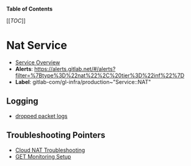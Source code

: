 <!-- MARKER: do not edit this section directly. Edit services/service-catalog.yml then run scripts/generate-docs -->

**Table of Contents**

[[_TOC_]]

# Nat Service

* [Service Overview](https://dashboards.gitlab.net/d/nat-main/nat-overview)
* **Alerts**: <https://alerts.gitlab.net/#/alerts?filter=%7Btype%3D%22nat%22%2C%20tier%3D%22inf%22%7D>
* **Label**: gitlab-com/gl-infra/production~"Service::NAT"

## Logging

* [dropped packet logs](https://cloudlogging.app.goo.gl/XvxRJx3ECzThD87x7)

## Troubleshooting Pointers

* [Cloud NAT Troubleshooting](cloud-nat.md)
* [GET Monitoring Setup](../staging-ref/get-monitoring-setup.md)
<!-- END_MARKER -->

<!-- ## Summary -->

<!-- ## Architecture -->

<!-- ## Performance -->

<!-- ## Scalability -->

<!-- ## Availability -->

<!-- ## Durability -->

<!-- ## Security/Compliance -->

<!-- ## Monitoring/Alerting -->

<!-- ## Links to further Documentation -->
